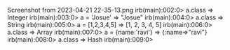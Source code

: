 <!-- 
What is ruby
1.Ruby is a server side scripting language
2.Ruby is a interpreted language
3.It runs on a variety of platforms
4.Ruby also as a pure Obect Oriented Language
5. Class of an object in decided at runtine
 -->


<!-- Example to print each class of instance -->
Screenshot from 2023-04-21 22-35-13.png
irb(main):002:0> a.class
=> Integer
irb(main):003:0> a = 'Josue'
=> "Josue"
irb(main):004:0> a.class
=> String
irb(main):005:0> a = [1,2,3,4,5]
=> [1, 2, 3, 4, 5]
irb(main):006:0> a.class
=> Array
irb(main):007:0>  a = {name:'ravi'}
=> {:name=>"ravi"}
irb(main):008:0> a.class
=> Hash
irb(main):009:0> 
